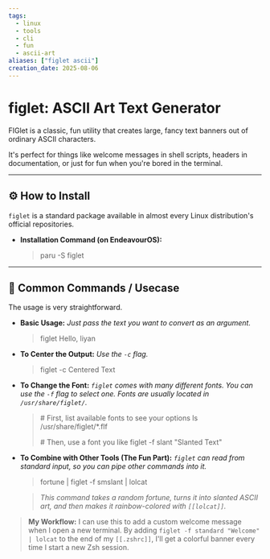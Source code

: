 ```yaml
---
tags:
  - linux
  - tools
  - cli
  - fun
  - ascii-art
aliases: ["figlet ascii"]
creation_date: 2025-08-06
---
```


# figlet: ASCII Art Text Generator

FIGlet is a classic, fun utility that creates large, fancy text banners out of ordinary ASCII characters.

It's perfect for things like welcome messages in shell scripts, headers in documentation, or just for fun when you're bored in the terminal.

---
## ⚙️ How to Install
`figlet` is a standard package available in almost every Linux distribution's official repositories.

- **Installation Command (on EndeavourOS):**
  > paru -S figlet

---
## 🚀 Common Commands / Usecase
The usage is very straightforward.

- **Basic Usage:**
  *Just pass the text you want to convert as an argument.*
  > figlet Hello, liyan

- **To Center the Output:**
  *Use the `-c` flag.*
  > figlet -c Centered Text

- **To Change the Font:**
  *`figlet` comes with many different fonts. You can use the `-f` flag to select one. Fonts are usually located in `/usr/share/figlet/`.*
  > \# First, list available fonts to see your options
  > ls /usr/share/figlet/*.flf
  >
  > \# Then, use a font you like
  > figlet -f slant "Slanted Text"

- **To Combine with Other Tools (The Fun Part):**
  *`figlet` can read from standard input, so you can pipe other commands into it.*
  > fortune | figlet -f smslant | lolcat
  
  > *This command takes a random fortune, turns it into slanted ASCII art, and then makes it rainbow-colored with `[[lolcat]]`.*

> **My Workflow:** I can use this to add a custom welcome message when I open a new terminal. By adding `figlet -f standard "Welcome" | lolcat` to the end of my `[[.zshrc]]`, I'll get a colorful banner every time I start a new Zsh session.